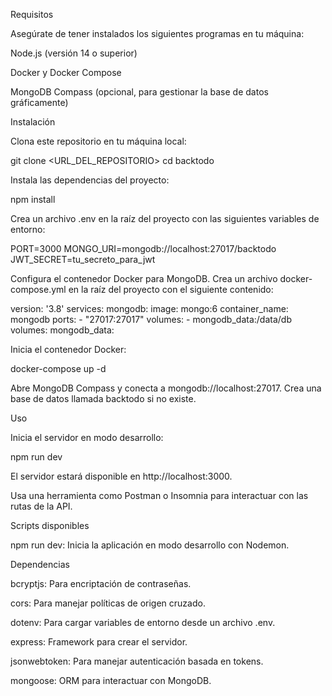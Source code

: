 Requisitos

Asegúrate de tener instalados los siguientes programas en tu máquina:

Node.js (versión 14 o superior)

Docker y Docker Compose

MongoDB Compass (opcional, para gestionar la base de datos gráficamente)

Instalación

Clona este repositorio en tu máquina local:

git clone <URL_DEL_REPOSITORIO>
cd backtodo

Instala las dependencias del proyecto:

npm install

Crea un archivo .env en la raíz del proyecto con las siguientes variables de entorno:

PORT=3000
MONGO_URI=mongodb://localhost:27017/backtodo
JWT_SECRET=tu_secreto_para_jwt

Configura el contenedor Docker para MongoDB. Crea un archivo docker-compose.yml en la raíz del proyecto con el siguiente contenido:

version: '3.8'
services:
  mongodb:
    image: mongo:6
    container_name: mongodb
    ports:
      - "27017:27017"
    volumes:
      - mongodb_data:/data/db
volumes:
  mongodb_data:

Inicia el contenedor Docker:

docker-compose up -d

Abre MongoDB Compass y conecta a mongodb://localhost:27017. Crea una base de datos llamada backtodo si no existe.

Uso

Inicia el servidor en modo desarrollo:

npm run dev

El servidor estará disponible en http://localhost:3000.

Usa una herramienta como Postman o Insomnia para interactuar con las rutas de la API.

Scripts disponibles

npm run dev: Inicia la aplicación en modo desarrollo con Nodemon.

Dependencias

bcryptjs: Para encriptación de contraseñas.

cors: Para manejar políticas de origen cruzado.

dotenv: Para cargar variables de entorno desde un archivo .env.

express: Framework para crear el servidor.

jsonwebtoken: Para manejar autenticación basada en tokens.

mongoose: ORM para interactuar con MongoDB.
